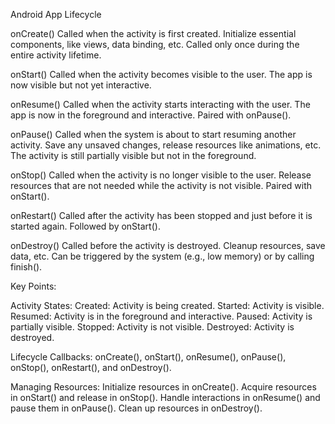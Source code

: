 Android App Lifecycle

onCreate() Called when the activity is first created. Initialize essential components, like views, data binding, etc. Called only once during the entire activity lifetime.

onStart() Called when the activity becomes visible to the user. The app is now visible but not yet interactive.

onResume() Called when the activity starts interacting with the user. The app is now in the foreground and interactive. Paired with onPause().

onPause() Called when the system is about to start resuming another activity. Save any unsaved changes, release resources like animations, etc. The activity is still partially visible but not in the foreground.

onStop() Called when the activity is no longer visible to the user. Release resources that are not needed while the activity is not visible. Paired with onStart().

onRestart() Called after the activity has been stopped and just before it is started again. Followed by onStart().

onDestroy() Called before the activity is destroyed. Cleanup resources, save data, etc. Can be triggered by the system (e.g., low memory) or by calling finish().

Key Points:

Activity States: Created: Activity is being created. Started: Activity is visible. Resumed: Activity is in the foreground and interactive. Paused: Activity is partially visible. Stopped: Activity is not visible. Destroyed: Activity is destroyed.

Lifecycle Callbacks: onCreate(), onStart(), onResume(), onPause(), onStop(), onRestart(), and onDestroy().

Managing Resources: Initialize resources in onCreate(). Acquire resources in onStart() and release in onStop(). Handle interactions in onResume() and pause them in onPause(). Clean up resources in onDestroy().


